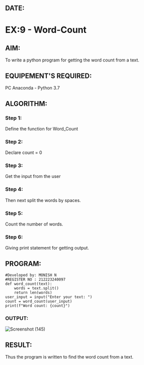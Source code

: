 ## DATE:
# EX:9 - Word-Count
## AIM:
To write a python program for getting the word count from a text.
## EQUIPEMENT'S REQUIRED: 
PC
Anaconda - Python 3.7
## ALGORITHM: 
### Step 1:
Define the function for Word_Count
### Step 2: 
 Declare count = 0
### Step 3: 
Get the input from the user
### Step 4:  
Then next split the words by spaces.
### Step 5: 
Count the number of words.
### Step 6: 
Giving print statement for getting output.
## PROGRAM:
```
#Developed by: MONISH N
#REGISTER NO : 212223240097
def word_count(text):
    words = text.split()
    return len(words)
user_input = input("Enter your text: ")
count = word_count(user_input)
print(f"Word count: {count}")

```
### OUTPUT:

![Screenshot (145)](https://github.com/user-attachments/assets/ece06d90-451a-4850-93fe-dee18e8c551e)


## RESULT:
Thus the program is written to find the word count from a text.
